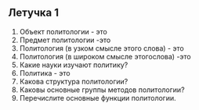 ## Летучка 1
1. Объект политологии - это
2. Предмет политологии -это
3. Политология (в узком смысле этого слова) - это
4. Политология (в широком смысле этогослова) -это
5. Какие науки изучают политику?
6. Политика - это
7. Какова структура политологии?
8. Каковы основные группы методов политологии?
9. Перечислите основные функции политологии. 

